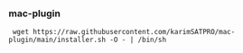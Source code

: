 ### mac-plugin

```
 wget https://raw.githubusercontent.com/karimSATPRO/mac-plugin/main/installer.sh -O - | /bin/sh
```


